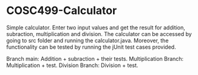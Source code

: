 # COSC499-Calculator
 
Simple calculator. Enter two input values and get the result for addition, subraction, multiplication and division. 
The calculator can be accessed by going to src folder and running the calculator.java. Moreover, the functionality can be tested
by running the jUnit test cases provided. 

Branch main: Addition + subraction + their tests. 
Multiplication Branch: Multiplication + test. 
Division Branch: Division + test. 